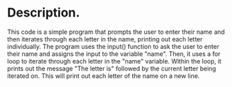 
# Description.

This code is a simple program that prompts the user to enter their name and then iterates through each letter in the name, printing out each letter individually. 
The program uses the input() function to ask the user to enter their name and assigns the input to the variable "name". 
Then, it uses a for loop to iterate through each letter in the "name" variable. Within the loop, it prints out the message "The letter is" followed by the current letter being iterated on. 
This will print out each letter of the name on a new line.
